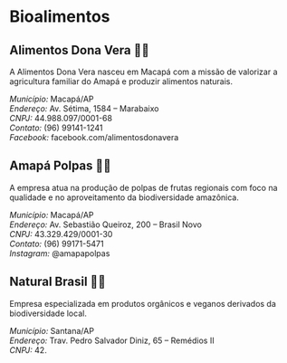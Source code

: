# Bioalimentos

## Alimentos Dona Vera 🍛🌿

A Alimentos Dona Vera nasceu em Macapá com a missão de valorizar a agricultura familiar do Amapá e produzir alimentos naturais.

*Município:* Macapá/AP  
*Endereço:* Av. Sétima, 1584 – Marabaixo  
*CNPJ:* 44.988.097/0001-68  
*Contato:* (96) 99141-1241  
*Facebook:* facebook.com/alimentosdonavera

## Amapá Polpas 🍓🌱

A empresa atua na produção de polpas de frutas regionais com foco na qualidade e no aproveitamento da biodiversidade amazônica.

*Município:* Macapá/AP  
*Endereço:* Av. Sebastião Queiroz, 200 – Brasil Novo  
*CNPJ:* 43.329.429/0001-30  
*Contato:* (96) 99171-5471  
*Instagram:* @amapapolpas

## Natural Brasil 🍍🌿

Empresa especializada em produtos orgânicos e veganos derivados da biodiversidade local.

*Município:* Santana/AP  
*Endereço:* Trav. Pedro Salvador Diniz, 65 – Remédios II  
*CNPJ:* 42.